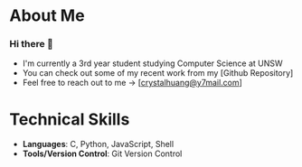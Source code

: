 # About Me
### Hi there :wave:	
- I'm currently a 3rd year student studying Computer Science at UNSW
- You can check out some of my recent work from my [Github Repository]
- Feel free to reach out to me -> [crystalhuang@y7mail.com]


# Technical Skills
- **Languages**: C, Python, JavaScript, Shell
- **Tools/Version Control**: Git Version Control

